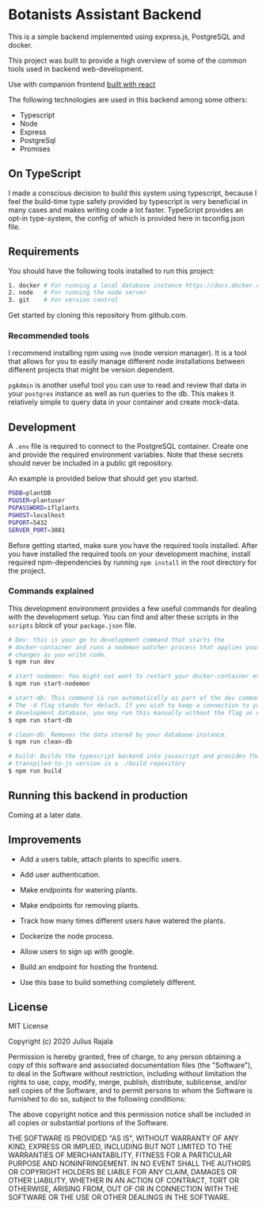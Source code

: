 # Botanists Assistant Backend

This is a simple backend implemented using express.js, PostgreSQL and docker.

This project was built to provide a high overview of some of the common tools used in backend web-development.

Use with companion frontend [built with react](https://github.com/juliusrajala/botanists-assistant-frontend)

The following technologies are used in this backend among some others:

- Typescript
- Node
- Express
- PostgreSql
- Promises

## On TypeScript

I made a conscious decision to build this system using typescript, because I feel the build-time type safety provided by typescript is very beneficial in many cases and makes writing code a lot faster. TypeScript provides an opt-in type-system, the config of which is provided here in tsconfig.json file.

## Requirements

You should have the following tools installed to run this project:

```bash
1. docker # For running a local database instance https://docs.docker.com/get-started/
2. node   # For running the node server
3. git    # For version control
```

Get started by cloning this repository from github.com.

### Recommended tools

I recommend installing npm using `nvm` (node version manager). It is a tool that allows for you to easily manage different node installations between different projects that might be version dependent.

`pgAdmin` is another useful tool you can use to read and review that data in your `postgres` instance as well as run queries to the db. This makes it relatively simple to query data in your container and create mock-data.

## Development

A `.env` file is required to connect to the PostgreSQL container. Create one and provide the required environment variables. Note that these secrets should never be included in a public git repository.

An example is provided below that should get you started.

```bash
PGDB=plantDB
PGUSER=plantuser
PGPASSWORD=iflplants
PGHOST=localhost
PGPORT=5432
SERVER_PORT=3001
```

Before getting started, make sure you have the required tools installed. After you have installed the required tools on your development machine, install required npm-dependencies by running `npm install` in the root directory for the project.

### Commands explained

This development environment provides a few useful commands for dealing with the development setup. You can find and alter these scripts in the `scripts` block of your `package.json` file.

```bash
# Dev: this is your go to development command that starts the
# docker-container and runs a nodemon watcher process that applies your
# changes as you write code.
$ npm run dev

# start nodemon: You might not want to restart your docker-container every time, this simply starts the nodemon process that watches the server for changes.
$ npm run start-nodemon

# start-db: This command is run automatically as part of the dev command
# The -d flag stands for detach. If you wish to keep a connection to your
# development database, you may run this manually without the flag as docker-compose up
$ npm run start-db

# clean-db: Removes the data stored by your database-instance.
$ npm run clean-db

# build: Builds the typescript backend into javascript and provides the
# transpiled-to-js version in a ./build repository
$ npm run build

```

## Running this backend in production

Coming at a later date.

## Improvements

- Add a users table, attach plants to specific users.
- Add user authentication.
- Make endpoints for watering plants.
- Make endpoints for removing plants.
- Track how many times different users have watered the plants.
- Dockerize the node process.
- Allow users to sign up with google.
- Build an endpoint for hosting the frontend.

- Use this base to build something completely different.

## License

MIT License

Copyright (c) 2020 Julius Rajala

Permission is hereby granted, free of charge, to any person obtaining a copy
of this software and associated documentation files (the "Software"), to deal
in the Software without restriction, including without limitation the rights
to use, copy, modify, merge, publish, distribute, sublicense, and/or sell
copies of the Software, and to permit persons to whom the Software is
furnished to do so, subject to the following conditions:

The above copyright notice and this permission notice shall be included in all
copies or substantial portions of the Software.

THE SOFTWARE IS PROVIDED "AS IS", WITHOUT WARRANTY OF ANY KIND, EXPRESS OR
IMPLIED, INCLUDING BUT NOT LIMITED TO THE WARRANTIES OF MERCHANTABILITY,
FITNESS FOR A PARTICULAR PURPOSE AND NONINFRINGEMENT. IN NO EVENT SHALL THE
AUTHORS OR COPYRIGHT HOLDERS BE LIABLE FOR ANY CLAIM, DAMAGES OR OTHER
LIABILITY, WHETHER IN AN ACTION OF CONTRACT, TORT OR OTHERWISE, ARISING FROM,
OUT OF OR IN CONNECTION WITH THE SOFTWARE OR THE USE OR OTHER DEALINGS IN THE
SOFTWARE.

